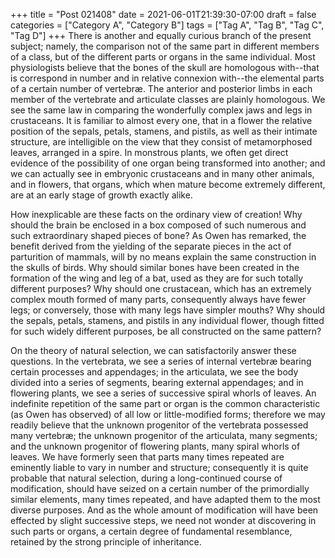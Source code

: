 +++
title = "Post 021408"
date = 2021-06-01T21:39:30-07:00
draft = false
categories = ["Category A", "Category B"]
tags = ["Tag A", "Tag B", "Tag C", "Tag D"]
+++
There is another and equally curious branch of the present subject; namely, the comparison not of the same part in different members of a class, but of the different parts or organs in the same individual. Most physiologists believe that the bones of the skull are homologous with--that is correspond in number and in relative connexion with--the elemental parts of a certain number of vertebræ. The anterior and posterior limbs in each member of the vertebrate and articulate classes are plainly homologous. We see the same law in comparing the wonderfully complex jaws and legs in crustaceans. It is familiar to almost every one, that in a flower the relative position of the sepals, petals, stamens, and pistils, as well as their intimate structure, are intelligible on the view that they consist of metamorphosed leaves, arranged in a spire. In monstrous plants, we often get direct evidence of the possibility of one organ being transformed into another; and we can actually see in embryonic crustaceans and in many other animals, and in flowers, that organs, which when mature become extremely different, are at an early stage of growth exactly alike.

How inexplicable are these facts on the ordinary view of creation! Why should the brain be enclosed in a box composed of such numerous and such extraordinary shaped pieces of bone? As Owen has remarked, the benefit derived from the yielding of the separate pieces in the act of parturition of mammals, will by no means explain the same construction in the skulls of birds. Why should similar bones have been created in the formation of the wing and leg of a bat, used as they are for such totally different purposes? Why should one crustacean, which has an extremely complex mouth formed of many parts, consequently always have fewer legs; or conversely, those with many legs have simpler mouths? Why should the sepals, petals, stamens, and pistils in any individual flower, though fitted for such widely different purposes, be all constructed on the same pattern?

On the theory of natural selection, we can satisfactorily answer these questions. In the vertebrata, we see a series of internal vertebræ bearing certain processes and appendages; in the articulata, we see the body divided into a series of segments, bearing external appendages; and in flowering plants, we see a series of successive spiral whorls of leaves. An indefinite repetition of the same part or organ is the common characteristic (as Owen has observed) of all low or little-modified forms; therefore we may readily believe that the unknown progenitor of the vertebrata possessed many vertebræ; the unknown progenitor of the articulata, many segments; and the unknown progenitor of flowering plants, many spiral whorls of leaves. We have formerly seen that parts many times repeated are eminently liable to vary in number and structure; consequently it is quite probable that natural selection, during a long-continued course of modification, should have seized on a certain number of the primordially similar elements, many times repeated, and have adapted them to the most diverse purposes. And as the whole amount of modification will have been effected by slight successive steps, we need not wonder at discovering in such parts or organs, a certain degree of fundamental resemblance, retained by the strong principle of inheritance.
